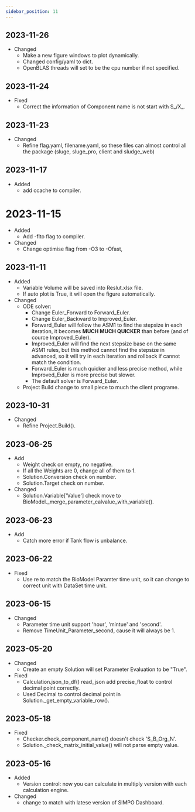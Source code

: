 ```yaml
---
sidebar_position: 11
---
```




## 2023-11-26
- Changed
  - Make a new figure windows to plot dynamically.
  - Changed config/yaml to dict.
  - OpenBLAS threads will set to be the cpu number if not specified.




## 2023-11-24
- Fixed
  - Correct the information of Component name is not start with S_/X_.



## 2023-11-23
- Changed
  - Refine flag.yaml, filename.yaml, so these files can almost control all the package (sluge, sluge_pro, client and sludge_web)


## 2023-11-17
- Added
  - add ccache to compiler.

# 2023-11-15
- Added
  - Add -flto flag to compiler.
- Changed
  - Change optimise flag from -O3 to -Ofast,



## 2023-11-11
- Added
  - Variable Volume will be saved into Reslut.xlsx file.
  - If auto plot is True, it will open the figure automatically.
- Changed
  - ODE solver:
    - Change Euler_Forward to Forward_Euler.
    - Change Euler_Backward to Improved_Euler.
    - Forward_Euler will follow the ASM1 to find the stepsize in each iteration, it becomes **MUCH MUCH QUICKER** than before (and of cource Improved_Euler).
    - Improved_Euler will find the next stepsize base on the same ASM1 rules, but this method cannot find the stepsize in advanced, so it will try in each iteration and rollback if cannot match the condition.
    - Forward_Euler is much quicker and less precise method, while Improved_Euler is more precise but slower.
    - The default solver is Forward_Euler.
  - Project Build change to small piece to much the client programe.



## 2023-10-31
- Changed
  - Refine Project.Build().


## 2023-06-25
- Add
  - Weight check on empty, no negative.
  - If all the Weights are 0, change all of them to 1.
  - Solution.Conversion check on number.
  - Solution.Target check on number.
- Changed
  - Solution.Variable['Value'] check move to BioModel._merge_parameter_calvalue_with_variable().


## 2023-06-23
- Add
  - Catch more error if Tank flow is unbalance.


## 2023-06-22
- Fixed
  - Use re to match the BioModel Paramter time unit, so it can change to correct unit with DataSet time unit.


## 2023-06-15
- Changed
  - Parameter time unit support 'hour', 'mintue' and 'second'.
  - Remove TimeUnit_Parameter_second, cause it will always be 1.


## 2023-05-20
- Changed
  - Create an empty Solution will set Parameter Evaluation to be "True".
- Fixed
  - Calculation.json_to_df() read_json add precise_float to control decimal point correctly.
  - Used Decimal to control decimal point in Solution._get_empty_variable_row().


## 2023-05-18
- Fixed
  - Checker.check_component_name() doesn't check 'S_B_Org_N'.
  - Solution._check_matrix_initial_value() will not parse empty value.


## 2023-05-16
- Added
  - Version control: now you can calculate in multiply version with each calculation engine.
- Changed
  - change to match with latese version of SIMPO Dashboard.

